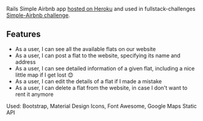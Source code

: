 Rails Simple Airbnb app [hosted on Heroku](https://rails-simple-airbnb.herokuapp.com/) and used in fullstack-challenges [Simple-Airbnb challenge](https://github.com/lewagon/fullstack-challenges/blob/bootstrap-5/05-Rails/03-Rails-restaurant-reviews/03-Simple-Airbnb/README.md#L42).

## Features

- As a user, I can see all the available flats on our website
- As a user, I can post a flat to the website, specifying its name and address
- As a user, I can see detailed information of a given flat, including a nice little map if I get lost 😊
- As a user, I can edit the details of a flat if I made a mistake
- As a user, I can delete a flat from the website, in case I don't want to rent it anymore

Used: Bootstrap, Material Design Icons, Font Awesome, Google Maps Static API
